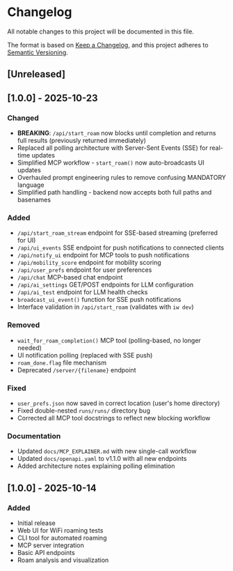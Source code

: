 # Changelog

All notable changes to this project will be documented in this file.

The format is based on [Keep a Changelog](https://keepachangelog.com/en/1.0.0/),
and this project adheres to [Semantic Versioning](https://semver.org/spec/v2.0.0.html).

## [Unreleased]

## [1.0.0] - 2025-10-23

### Changed
- **BREAKING**: `/api/start_roam` now blocks until completion and returns full results (previously returned immediately)
- Replaced all polling architecture with Server-Sent Events (SSE) for real-time updates
- Simplified MCP workflow - `start_roam()` now auto-broadcasts UI updates
- Overhauled prompt engineering rules to remove confusing MANDATORY language
- Simplified path handling - backend now accepts both full paths and basenames

### Added
- `/api/start_roam_stream` endpoint for SSE-based streaming (preferred for UI)
- `/api/ui_events` SSE endpoint for push notifications to connected clients
- `/api/notify_ui` endpoint for MCP tools to push notifications
- `/api/mobility_score` endpoint for mobility scoring
- `/api/user_prefs` endpoint for user preferences
- `/api/chat` MCP-based chat endpoint
- `/api/ai_settings` GET/POST endpoints for LLM configuration
- `/api/ai_test` endpoint for LLM health checks
- `broadcast_ui_event()` function for SSE push notifications
- Interface validation in `/api/start_roam` (validates with `iw dev`)

### Removed
- `wait_for_roam_completion()` MCP tool (polling-based, no longer needed)
- UI notification polling (replaced with SSE push)
- `roam_done.flag` file mechanism
- Deprecated `/server/{filename}` endpoint

### Fixed
- `user_prefs.json` now saved in correct location (user's home directory)
- Fixed double-nested `runs/runs/` directory bug
- Corrected all MCP tool docstrings to reflect new blocking workflow

### Documentation
- Updated `docs/MCP_EXPLAINER.md` with new single-call workflow
- Updated `docs/openapi.yaml` to v1.1.0 with all new endpoints
- Added architecture notes explaining polling elimination

## [1.0.0] - 2025-10-14

### Added
- Initial release
- Web UI for WiFi roaming tests
- CLI tool for automated roaming
- MCP server integration
- Basic API endpoints
- Roam analysis and visualization
